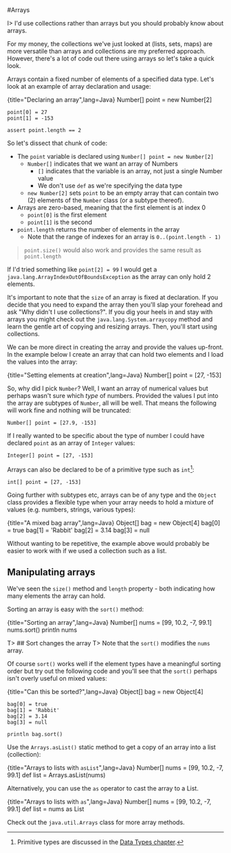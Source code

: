 #Arrays

I> I'd use collections rather than arrays but you should probably know about arrays.

For my money, the collections we've just looked at (lists, sets, maps) are more versatile than arrays and collections are my preferred approach. However, there's a lot of code out there using arrays so let's take a quick look.

Arrays contain a fixed number of elements of a specified data type.  Let's look at an example of array declaration and usage:

{title="Declaring an array",lang=Java}
	Number[] point = new Number[2]

	point[0] = 27
	point[1] = -153

	assert point.length == 2


So let's dissect that chunk of code:

- The `point` variable is declared using `Number[] point = new Number[2]`
	- `Number[]` indicates that we want an array of Numbers
		- `[]` indicates that the variable is an array, not just a single Number value
		- We don't use `def` as we're specifying the data type
	- `new Number[2]` sets `point` to be an empty array that can contain two (2) elements of the `Number` class (or a subtype thereof).
- Arrays are zero-based, meaning that the first element is at index 0
	- `point[0]` is the first element
	- `point[1]` is the second
- `point.length` returns the number of elements in the array
	- Note that the range of indexes for an array is `0..(point.length - 1)`

>`point.size()` would also work and provides the same result as `point.length`

If I'd tried something like `point[2] = 99` I would get a `java.lang.ArrayIndexOutOfBoundsException` as the array can only hold 2 elements.

It's important to note that the `size` of an array is fixed at declaration. If you decide that you need to expand the array then you'll slap your forehead and ask "Why didn't I use collections?". If you dig your heels in and stay with arrays you might check out the `java.lang.System.arraycopy` method and learn the gentle art of copying and resizing arrays. Then, you'll start using collections.

We can be more direct in creating the array and provide the values up-front. In the example below I create an array that can hold two elements and I load the values into the array:

{title="Setting elements at creation",lang=Java}
	Number[] point = [27, -153]


So, why did I pick `Number`? Well, I want an array of numerical values but perhaps wasn't sure which _type_ of numbers. Provided the values I put into the array are subtypes of `Number`, all will be well. That means the following will work fine and nothing will be truncated:


	Number[] point = [27.9, -153]


If I really wanted to be specific about the type of number I could have declared `point` as an array of `Integer` values:


	Integer[] point = [27, -153]


Arrays can also be declared to be of a primitive type such as `int`[^primitives]:


	int[] point = [27, -153]

[^primitives]: Primitive types are discussed in the [Data Types chapter](#chdatatypes).

Going further with subtypes etc, arrays can be of any type and the `Object` class provides a flexible type when your array needs to hold a mixture of values (e.g. numbers, strings, various types):

{title="A mixed bag array",lang=Java}
	Object[] bag = new Object[4]
	bag[0] = true
	bag[1] = 'Rabbit'
	bag[2] = 3.14
	bag[3] = null


Without wanting to be repetitive, the example above would probably be easier to work with if we used a collection such as a list.

## Manipulating arrays

We've seen the `size()` method and `length` property - both indicating how many elements the array can hold.

Sorting an array is easy with the `sort()` method:

{title="Sorting an array",lang=Java}
	Number[] nums = [99, 10.2, -7, 99.1]
	nums.sort()
	println nums

T> ## Sort changes the array
T> Note that the `sort()` modifies the `nums` array.

Of course `sort()` works well if the element types have a meaningful sorting order but try out the following code and you'll see that the `sort()` perhaps isn't overly useful on mixed values:

{title="Can this be sorted?",lang=Java}
	Object[] bag = new Object[4]

	bag[0] = true
	bag[1] = 'Rabbit'
	bag[2] = 3.14
	bag[3] = null

	println bag.sort()


Use the `Arrays.asList()` static method to get a copy of an array into a list (collection):

{title="Arrays to lists with `asList`",lang=Java}
	Number[] nums = [99, 10.2, -7, 99.1]
	def list = Arrays.asList(nums)


Alternatively, you can use the `as` operator to cast the array to a List.

{title="Arrays to lists with `as`",lang=Java}
	Number[] nums = [99, 10.2, -7, 99.1]
	def list = nums as List


Check out the `java.util.Arrays` class for more array methods.
